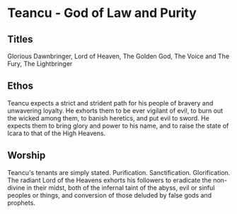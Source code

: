 # Teancu - God of Law and Purity

## Titles

Glorious Dawnbringer, Lord of Heaven, The Golden God, The Voice and The Fury, The Lightbringer

## Ethos

Teancu expects a strict and strident path for his people of bravery and unwavering loyalty. He exhorts them to be ever vigilant of evil, to burn out the wicked among them, to banish heretics, and put evil to sword. He expects them to bring glory and power to his name, and to raise the state of Icara to that of the High Heavens.

## Worship

Teancu's tenants are simply stated. Purification. Sanctification. Glorification. The radiant Lord of the Heavens exhorts his followers to eradicate the non-divine in their midst, both of the infernal taint of the abyss, evil or sinful peoples or things, and conversion of those deluded by false gods and prophets.